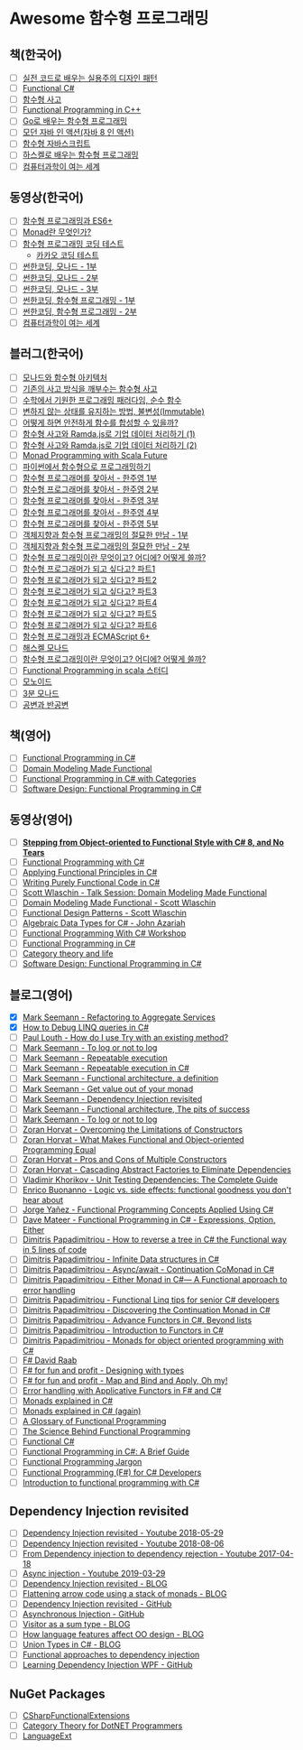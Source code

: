 # Awesome 함수형 프로그래밍

## 책(한국어)
- [ ] [실전 코드로 배우는 실용주의 디자인 패턴](http://www.yes24.com/Product/goods/34572809)
- [ ] [Functional C#](http://www.yes24.com/Product/Goods/69669484?scode=032&OzSrank=20)
- [ ] [함수형 사고](http://www.yes24.com/24/UsedShop/Goods/29029252?scode=048_002)
- [ ] [Functional Programming in C++](http://www.yes24.com/Product/Goods/77275593?scode=032&OzSrank=16)
- [ ] [Go로 배우는 함수형 프로그래밍](http://www.yes24.com/Product/Goods/73293439?scode=032&OzSrank=2)
- [ ] [모던 자바 인 액션(자바 8 인 액션)](http://www.yes24.com/Product/Goods/77125987?scode=032&OzSrank=14)
- [ ] [함수형 자바스크립트](http://www.yes24.com/24/UsedShop/Goods/58181696?scode=048_002)
- [ ] [하스켈로 배우는 함수형 프로그래밍](http://www.yes24.com/Product/Goods/19842361?scode=032&OzSrank=5)
- [ ] [컴퓨터과학이 여는 세계](http://www.yes24.com/Product/Goods/17976737)

## 동영상(한국어)
- [ ] [함수형 프로그래밍과 ES6+](https://www.youtube.com/watch?v=4sO0aWTd3yc)
- [ ] [Monad란 무엇인가?](https://www.youtube.com/watch?v=jI4aMyqvpfQ)
- [ ] [함수형 프로그래밍 코딩 테스트](https://www.youtube.com/watch?v=ks7RorR-Vrc&list=PL8kmk2VivDmQZvx2N0vmCFkjEQ_pvpdsA)
  - [카카오 코딩 테스트](https://www.youtube.com/channel/UCnK4nNK6FzEP4gV5ObIn8nw/playlists)
- [ ] [썬한코딩, 모나드 - 1부](https://www.youtube.com/watch?v=laRzp3fuboU&t)
- [ ] [썬한코딩, 모나드 - 2부](https://www.youtube.com/watch?v=tjbitGWAKcY)
- [ ] [썬한코딩, 모나드 - 3부](https://www.youtube.com/watch?v=DvFv6n32xME)
- [ ] [썬한코딩, 함수형 프로그래밍 - 1부](https://www.youtube.com/watch?v=PYKBYfjhwhw)
- [ ] [썬한코딩, 함수형 프로그래밍 - 2부](https://www.youtube.com/watch?v=FGpm-mIsbuU)
- [ ] [컴퓨터과학이 여는 세계](https://www.youtube.com/watch?v=HTWSPoDLmHI&list=PL0Nf1KJu6Ui7yoc9RQ2TiiYL9Z0MKoggH)

## 블러그(한국어)
- [ ] [모나드와 함수형 아키텍처](https://teamdable.github.io/techblog/Moand-and-Functional-Architecture)
- [ ] [기존의 사고 방식을 깨부수는 함수형 사고](https://evan-moon.github.io/2019/12/15/about-functional-thinking/)
- [ ] [수학에서 기원한 프로그래밍 패러다임, 순수 함수](https://evan-moon.github.io/2019/12/29/about-pure-functions/)
- [ ] [변하지 않는 상태를 유지하는 방법, 불변성(Immutable)](https://evan-moon.github.io/2020/01/05/what-is-immutable/)
- [ ] [어떻게 하면 안전하게 함수를 합성할 수 있을까?](https://evan-moon.github.io/2020/01/27/safety-function-composition/)
- [ ] [함수형 사고와 Ramda.js로 기업 데이터 처리하기 (1)](https://www.huskyhoochu.com/functional-thinking/)
- [ ] [함수형 사고와 Ramda.js로 기업 데이터 처리하기 (2)](https://www.huskyhoochu.com/functional-thinking-advanced/)
- [ ] [Monad Programming with Scala Future](https://tech.kakao.com/2016/03/03/monad-programming-with-scala-future/)
- [ ] [파이썬에서 함수형으로 프로그래밍하기](https://www.youtube.com/watch?v=UPmQHHpS3cw)
- [ ] [함수형 프로그래머를 찾아서 - 한주영 1부](http://www.podbbang.com/ch/9126?e=22183108)
- [ ] [함수형 프로그래머를 찾아서 - 한주영 2부](http://www.podbbang.com/ch/9126?e=22192689)
- [ ] [함수형 프로그래머를 찾아서 - 한주영 3부](http://www.podbbang.com/ch/9126?e=22207497)
- [ ] [함수형 프로그래머를 찾아서 - 한주영 4부](http://www.podbbang.com/ch/9126?e=22211910)
- [ ] [함수형 프로그래머를 찾아서 - 한주영 5부](http://www.podbbang.com/ch/9126?e=22214486)
- [ ] [객체지향과 함수형 프로그래밍의 절묘한 만남 - 1부](http://www.podbbang.com/ch/9126?e=21745210)
- [ ] [객체지향과 함수형 프로그래밍의 절묘한 만남 - 2부](http://www.podbbang.com/ch/9126?e=21760078)
- [ ] [함수형 프로그래밍이란 무엇이고? 어디에? 어떻게 쓸까?](https://tacademy.skplanet.com/live/player/onlineLectureDetail.action?seq=143)
- [ ] [함수형 프로그래머가 되고 싶다고? 파트1](https://github.com/FEDevelopers/tech.description/wiki/%ED%95%A8%EC%88%98%ED%98%95-%ED%94%84%EB%A1%9C%EA%B7%B8%EB%9E%98%EB%A8%B8%EA%B0%80-%EB%90%98%EA%B3%A0-%EC%8B%B6%EB%8B%A4%EA%B3%A0%3F-(Part-1))
- [ ] [함수형 프로그래머가 되고 싶다고? 파트2](https://github.com/FEDevelopers/tech.description/wiki/%ED%95%A8%EC%88%98%ED%98%95-%ED%94%84%EB%A1%9C%EA%B7%B8%EB%9E%98%EB%A8%B8%EA%B0%80-%EB%90%98%EA%B3%A0-%EC%8B%B6%EB%8B%A4%EA%B3%A0%3F-(Part-2))
- [ ] [함수형 프로그래머가 되고 싶다고? 파트3](https://github.com/FEDevelopers/tech.description/wiki/%ED%95%A8%EC%88%98%ED%98%95-%ED%94%84%EB%A1%9C%EA%B7%B8%EB%9E%98%EB%A8%B8%EA%B0%80-%EB%90%98%EA%B3%A0-%EC%8B%B6%EB%8B%A4%EA%B3%A0%3F-(Part-3))
- [ ] [함수형 프로그래머가 되고 싶다고? 파트4](https://github.com/FEDevelopers/tech.description/wiki/%ED%95%A8%EC%88%98%ED%98%95-%ED%94%84%EB%A1%9C%EA%B7%B8%EB%9E%98%EB%A8%B8%EA%B0%80-%EB%90%98%EA%B3%A0-%EC%8B%B6%EB%8B%A4%EA%B3%A0%3F-(Part-4))
- [ ] [함수형 프로그래머가 되고 싶다고? 파트5](https://github.com/FEDevelopers/tech.description/wiki/%ED%95%A8%EC%88%98%ED%98%95-%ED%94%84%EB%A1%9C%EA%B7%B8%EB%9E%98%EB%A8%B8%EA%B0%80-%EB%90%98%EA%B3%A0-%EC%8B%B6%EB%8B%A4%EA%B3%A0%3F-(Part-5))
- [ ] [함수형 프로그래머가 되고 싶다고? 파트6](https://github.com/FEDevelopers/tech.description/wiki/%ED%95%A8%EC%88%98%ED%98%95-%ED%94%84%EB%A1%9C%EA%B7%B8%EB%9E%98%EB%A8%B8%EA%B0%80-%EB%90%98%EA%B3%A0-%EC%8B%B6%EB%8B%A4%EA%B3%A0%3F-(Part-6))
- [ ] [함수형 프로그래밍과 ECMAScript 6+](https://www.youtube.com/watch?v=yoqYizlqfuw&list=PLpkj8RKr48wbY0L_Fyo19GJGhpfa7x5kG)
- [ ] [해스켈 모나드](https://www.slideshare.net/skyul1/ss-60813802)
- [ ] [함수형 프로그래밍이란 무엇이고? 어디에? 어떻게 쓸까?](https://tacademy.skplanet.com/live/player/onlineLectureDetail.action?seq=143)
- [ ] [Functional Programming in scala 스터디](https://github.com/kpug/fpis/blob/master/wiki/article.md)
- [ ] [모노이드](https://sojin.io/article/%EB%AA%A8%EB%85%B8%EC%9D%B4%EB%93%9C/)
- [ ] [3분 모나드](https://overcurried.com/3%EB%B6%84%20%EB%AA%A8%EB%82%98%EB%93%9C/)
- [ ] [공변과 반공변](https://sojin.io/article/%EA%B3%B5%EB%B3%80%EA%B3%BC-%EB%B0%98%EA%B3%B5%EB%B3%80)

## 책(영어)
- [ ] [Functional Programming in C#](https://www.manning.com/books/functional-programming-in-c-sharp)
- [ ] [Domain Modeling Made Functional](https://pragprog.com/book/swdddf/domain-modeling-made-functional)
- [ ] [Functional Programming in C# with Categories](https://leanpub.com/functional-programming-in-cSharp-with-categories)
- [ ] [Software Design: Functional Programming in C#](https://leanpub.com/c/funcsharp)

## 동영상(영어)
- [ ] **[Stepping from Object-oriented to Functional Style with C# 8, and No Tears](https://www.youtube.com/watch?v=UM-3ZsHhogA)**
- [ ] [Functional Programming with C#](https://www.pluralsight.com/courses/functional-programming-csharp)
- [ ] [Applying Functional Principles in C#](https://www.pluralsight.com/courses/csharp-applying-functional-principles)
- [ ] [Writing Purely Functional Code in C#](https://www.pluralsight.com/courses/writing-purely-functional-code-csharp)
- [ ] [Scott Wlaschin - Talk Session: Domain Modeling Made Functional](https://www.youtube.com/watch?v=PLFl95c-IiU)
- [ ] [Domain Modeling Made Functional - Scott Wlaschin](https://www.youtube.com/watch?v=1pSH8kElmM4)
- [ ] [Functional Design Patterns - Scott Wlaschin](https://www.youtube.com/watch?v=srQt1NAHYC0)
- [ ] [Algebraic Data Types for C# - John Azariah](https://www.youtube.com/watch?v=CUdp1XGwRng&list=PL03Lrmd9CiGdch9Ul3PynPDZcZ18sz9KV&index=39)
- [ ] [Functional Programming With C# Workshop](https://www.youtube.com/watch?v=OPxyomlxP4o)
- [ ] [Functional Programming in C#](https://channel9.msdn.com/Shows/Visual-Studio-Toolbox/Functional-Programming-in-CSharp)
- [ ] [Category theory and life](https://www.youtube.com/watch?v=ho7oagHeqNc)
- [ ] [Software Design: Functional Programming in C#](https://www.udemy.com/course/functional-csharp/)

## 블로그(영어)
- [x] [Mark Seemann - Refactoring to Aggregate Services](https://github.com/hhko/Learning/tree/master/Blogs/MarkSeemann/RefactoringToAggregateServices)
- [x] [How to Debug LINQ queries in C#](https://github.com/hhko/Learning/tree/master/Blogs/Others/HowToDebugLINQQueriesInCSharp)
- [ ] [Paul Louth - How do I use Try<T> with an existing method?](https://github.com/louthy/language-ext/issues/507#issuecomment-432023820)
- [ ] [Mark Seemann - To log or not to log](https://blog.ploeh.dk/2015/11/30/to-log-or-not-to-log/)
- [ ] [Mark Seemann - Repeatable execution](https://blog.ploeh.dk/2020/03/23/repeatable-execution/)
- [ ] [Mark Seemann - Repeatable execution in C#](https://blog.ploeh.dk/2020/04/06/repeatable-execution-in-c/)
- [ ] [Mark Seemann - Functional architecture, a definition](https://blog.ploeh.dk/2018/11/19/functional-architecture-a-definition/)
- [ ] [Mark Seemann - Get value out of your monad](https://www.youtube.com/watch?v=F9bznonKc64&t)
- [ ] [Mark Seemann - Dependency Injection revisited](https://www.youtube.com/watch?v=4hvIwRHylj0)
- [ ] [Mark Seemann - Functional architecture, The pits of success](https://www.youtube.com/watch?v=US8QG9I1XW0)
- [ ] [Mark Seemann - To log or not to log](https://blog.ploeh.dk/2015/11/30/to-log-or-not-to-log/)
- [ ] [Zoran Horvat - Overcoming the Limitations of Constructors](http://www.codinghelmet.com/articles/overcoming-the-limitations-of-constructors)
- [ ] [Zoran Horvat - What Makes Functional and Object-oriented Programming Equal](http://www.codinghelmet.com/articles/what-makes-functional-and-object-oriented-programming-equal)
- [ ] [Zoran Horvat - Pros and Cons of Multiple Constructors](http://www.codinghelmet.com/articles/pros-and-cons-of-multiple-constructors)
- [ ] [Zoran Horvat - Cascading Abstract Factories to Eliminate Dependencies](http://www.codinghelmet.com/articles/cascading-abstract-factories)
- [ ] [Vladimir Khorikov - Unit Testing Dependencies: The Complete Guide](https://enterprisecraftsmanship.com/posts/unit-testing-dependencies/)
- [ ] [Enrico Buonanno - Logic vs. side effects: functional goodness you don't hear about](https://www.youtube.com/watch?v=wJq86IXkFdQ)
- [ ] [Jorge Yañez - Functional Programming Concepts Applied Using C#](https://nearsoft.com/blog/functional-programming-concepts-applied-using-c/)
- [ ] [Dave Mateer - Functional Programming in C# - Expressions, Option, Either](https://davemateer.com/2019/03/12/Functional-Programming-in-C-Sharp-Expressions-Options-Either) 
- [ ] [Dimitris Papadimitriou - How to reverse a tree in C# the Functional way in 5 lines of code](https://medium.com/@dimpapadim3/how-to-reverse-a-tree-in-c-the-functional-way-in-5-lines-of-code-130c9cddcb5b)
- [ ] [Dimitris Papadimitriou - Infinite Data structures in C#](https://medium.com/@dimpapadim3/infinite-data-structures-in-c-b3655386befe)
- [ ] [Dimitris Papadimitriou - Async/await - Continuation CoMonad in C#](https://medium.com/@dimpapadim3/async-await-continuation-comonad-in-c-558a644eb4ef)
- [ ] [Dimitris Papadimitriou - Either Monad in C#— A Functional approach to error handling](https://medium.com/@dimpapadim3/either-is-a-common-type-in-functional-languages-94b86eea325c)
- [ ] [Dimitris Papadimitriou - Functional Linq tips for senior C# developers](https://medium.com/@dimpapadim3/functional-linq-tips-for-senior-c-developers-bfb869547610)
- [ ] [Dimitris Papadimitriou - Discovering the Continuation Monad in C#](https://medium.com/@dimpapadim3/deriving-continuation-monad-from-callbacks-23d74e8331d0)
- [ ] [Dimitris Papadimitriou - Advance Functors in C#. Beyond lists](https://medium.com/@dimpapadim3/advance-functors-and-design-patterns-with-c-fba9c9cae0f9)
- [ ] [Dimitris Papadimitriou - Introduction to Functors in C#](https://medium.com/@dimpapadim3/introduction-to-functors-in-c-1e6b434c85ae)
- [ ] [Dimitris Papadimitriou - Monads for object oriented programming with C#](https://medium.com/@dimpapadim3/monads-in-oop-with-c-a4ec11f1f9d9)
- [ ] [F# David Raab](http://sidburn.github.io/Series)
- [ ] [F# for fun and profit - Designing with types](https://fsharpforfunandprofit.com/series/designing-with-types.html)
- [ ] [F# for fun and profit - Map and Bind and Apply, Oh my!](https://fsharpforfunandprofit.com/series/map-and-bind-and-apply-oh-my.html)
- [ ] [Error handling with Applicative Functors in F# and C#](https://blog.leifbattermann.de/2015/09/12/error-handling-with-applicative-functors-in-f-and-c/)
- [ ] [Monads explained in C#](https://mikhail.io/2016/01/monads-explained-in-csharp/)
- [ ] [Monads explained in C# (again)](https://mikhail.io/2018/07/monads-explained-in-csharp-again/)
- [ ] [A Glossary of Functional Programming](http://degoes.net/articles/fp-glossary)
- [ ] [The Science Behind Functional Programming](https://www.47deg.com/blog/science-behind-functional-programming/)
- [ ] [Functional C#](https://weblogs.asp.net/dixin/Tags/Functional%20C%23)
- [ ] [Functional Programming in C#: A Brief Guide](http://hamidmosalla.com/2019/04/25/functional-programming-in-c-sharp-a-brief-guide/)
- [ ] [Functional Programming Jargon](https://github.com/hemanth/functional-programming-jargon#arity)
- [ ] [Functional Programming (F#) for C# Developers](https://www.dotnetcurry.com/csharp/1384/functional-programming-fsharp-for-csharp-developers)
- [ ] [Introduction to functional programming with C#](https://medium.com/@naveenrtr/introduction-to-functional-programming-with-c-b167f15221e1)

## Dependency Injection revisited
- [ ] [Dependency Injection revisited - Youtube 2018-05-29](https://www.youtube.com/watch?v=4hvIwRHylj0)
- [ ] [Dependency Injection revisited - Youtube 2018-08-06](https://www.youtube.com/watch?v=qBYVW4ghMi8)
- [ ] [From Dependency injection to dependency rejection - Youtube 2017-04-18](https://www.youtube.com/watch?v=cxs7oLGrxQ4)
- [ ] [Async injection - Youtube 2019-03-29](https://www.youtube.com/watch?v=BsavoQWAVqM)
- [ ] [Dependency Injection revisited - BLOG](https://blog.ploeh.dk/2018/07/24/dependency-injection-revisited/)
- [ ] [Flattening arrow code using a stack of monads - BLOG](https://blog.ploeh.dk/2018/07/30/flattening-arrow-code-using-a-stack-of-monads/)
- [ ] [Dependency Injection revisited - GitHub](https://github.com/ploeh/dependency-injection-revisited)
- [ ] [Asynchronous Injection - GitHub](https://github.com/ploeh/asynchronous-injection)
- [ ] [Visitor as a sum type - BLOG](https://blog.ploeh.dk/2018/06/25/visitor-as-a-sum-type/)
- [ ] [How language features affect OO design - BLOG](https://medium.com/ingeniouslysimple/how-language-features-affect-oo-design-237cfc850752)
- [ ] [Union Types in C# - BLOG](http://boustrophedonic.com/blog/2012/10/21/union-types-in-csharp/)
- [ ] [Functional approaches to dependency injection](https://fsharpforfunandprofit.com/posts/dependency-injection-1/)
- [ ] [Learning Dependency Injection WPF - GitHub](https://github.com/jeremybytes/learning-dependency-injection)

## NuGet Packages
- [ ] [CSharpFunctionalExtensions](https://github.com/vkhorikov/CSharpFunctionalExtensions)
- [ ] [Category Theory for DotNET Programmers](https://github.com/cboudereau/category-theory-for-dotnet-programmers)
- [ ] [LanguageExt](https://github.com/louthy/language-ext)
